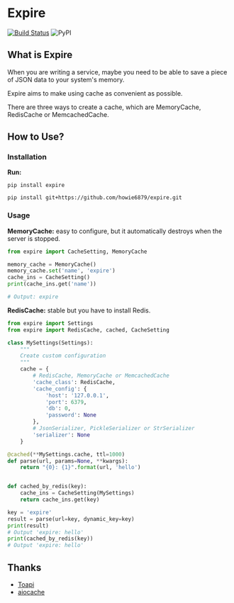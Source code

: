 # Expire

[![Build Status](https://travis-ci.org/howie6879/expire.svg?branch=master)](https://travis-ci.org/howie6879/expire)  ![PyPI](https://img.shields.io/pypi/v/expire.svg)

## What is Expire

When you are writing a service, maybe you need to be able to save a piece of JSON data to your system's memory.

Expire aims to make using cache as convenient as possible.

There are three ways to create a cache, which are MemoryCache, RedisCache or MemcachedCache.

## How to Use?

### Installation

**Run:**

``` shell
pip install expire

pip install git+https://github.com/howie6879/expire.git
```

### Usage

**MemoryCache:** easy to configure, but it automatically destroys when the server is stopped.

``` python
from expire import CacheSetting, MemoryCache

memory_cache = MemoryCache()
memory_cache.set('name', 'expire')
cache_ins = CacheSetting()
print(cache_ins.get('name'))

# Output: expire
```

**RedisCache:** stable but you have to install Redis.

``` python
from expire import Settings
from expire import RedisCache, cached, CacheSetting

class MySettings(Settings):
    """
    Create custom configuration
    """
    cache = {
        # RedisCache, MemoryCache or MemcachedCache
        'cache_class': RedisCache,
        'cache_config': {
            'host': '127.0.0.1',
            'port': 6379,
            'db': 0,
            'password': None
        },
        # JsonSerializer, PickleSerializer or StrSerializer
        'serializer': None
    }

@cached(**MySettings.cache, ttl=1000)
def parse(url, params=None, **kwargs):
    return "{0}: {1}".format(url, 'hello')


def cached_by_redis(key):
    cache_ins = CacheSetting(MySettings)
    return cache_ins.get(key)

key = 'expire'
result = parse(url=key, dynamic_key=key)
print(result)
# Output 'expire: hello'
print(cached_by_redis(key))
# Output 'expire: hello'
```

## Thanks

- [Toapi](https://github.com/gaojiuli/toapi)
- [aiocache](https://github.com/argaen/aiocache)